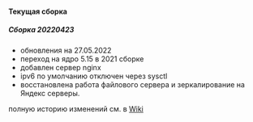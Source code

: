 #### Текущая сборка
##### Сборка 20220423


* обновления на 27.05.2022
* переход на ядро 5.15 в 2021 сборке
* добавлен сервер nginx
* ipv6 по умолчанию отключен через sysctl
* восстановлена работа файлового сервера и зеркалирование на Яндекс серверы.

полную историю изменений см. в [Wiki](https://github.com/magos-linux/magos-linux/wiki/История)
